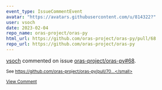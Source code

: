 ```yaml
---
event_type: IssueCommentEvent
avatar: "https://avatars.githubusercontent.com/u/814322?"
user: vsoch
date: 2023-02-04
repo_name: oras-project/oras-py
html_url: https://github.com/oras-project/oras-py/pull/68
repo_url: https://github.com/oras-project/oras-py
---
```


<a href='https://github.com/vsoch' target='_blank'>vsoch</a> commented on issue <a href='https://github.com/oras-project/oras-py/pull/68' target='_blank'>oras-project/oras-py#68</a>.

<small>See https://github.com/oras-project/oras-py/pull/70...</small>

<a href='https://github.com/oras-project/oras-py/pull/68' target='_blank'>View Comment</a>